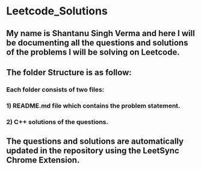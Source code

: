 # Leetcode_Solutions<br>
## My name is Shantanu Singh Verma and here I will be documenting all the questions and solutions of the problems I will be solving on Leetcode.<br>
## The folder Structure is as follow:<br>
### Each folder consists of two files:<br>
### 1) README.md file which contains the problem statement.<br>
### 2) C++ solutions of the questions.
## The questions and solutions are automatically updated in the repository using the LeetSync Chrome Extension.
